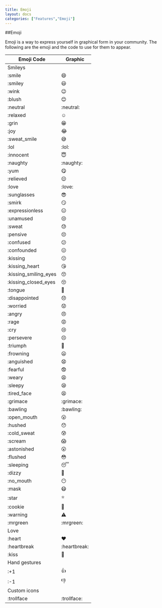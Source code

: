 ```yaml
---
title: Emoji
layout: docs
categories: ["Features","Emoji"]
---
```


##Emoji

Emoji is a way to express yourself in graphical form in your community. The following are the emoji and the code to use for them to appear.

| Emoji Code	         | Graphic			      |
|------------------------|------------------------|
| Smileys                |                        |
| :smile                 | :smile:                |
| :smiley                | :smiley:               |
| :wink                  | :wink:                 |
| :blush                 | :blush:                |
| :neutral               | :neutral:              |
| :relaxed               | :relaxed:              |
| :grin                  | :grin:                 |
| :joy                   | :joy:                  |
| :sweat_smile           | :sweat_smile:          |
| :lol                   | :lol:                  |
| :innocent              | :innocent:             |
| :naughty               | :naughty:              |
| :yum                   | :yum:                  |
| :relieved              | :relieved:             |
| :love                  | :love:                 |
| :sunglasses            | :sunglasses:           |
| :smirk                 | :smirk:                |
| :expressionless        | :expressionless:       |
| :unamused              | :unamused:             |
| :sweat                 | :sweat:                |
| :pensive               | :pensive:              |
| :confused              | :confused:             |
| :confounded            | :confounded:           |
| :kissing               | :kissing:              |
| :kissing_heart         | :kissing_heart:        |
| :kissing_smiling_eyes  | :kissing_smiling_eyes: |
| :kissing_closed_eyes   | :kissing_closed_eyes:  |
| :tongue                | :tongue:               |
| :disappointed          | :disappointed:         |
| :worried               | :worried:              |
| :angry                 | :angry:                |
| :rage                  | :rage:                 |
| :cry                   | :cry:                  |
| :persevere             | :persevere:            |
| :triumph               | :triumph:              |
| :frowning              | :frowning:             |
| :anguished             | :anguished:            |
| :fearful               | :fearful:              |
| :weary                 | :weary:                |
| :sleepy                | :sleepy:               |
| :tired_face            | :tired_face:           |
| :grimace               | :grimace:              |
| :bawling               | :bawling:              |
| :open_mouth            | :open_mouth:           |
| :hushed                | :hushed:               |
| :cold_sweat            | :cold_sweat:           |
| :scream                | :scream:               |
| :astonished            | :astonished:           |
| :flushed               | :flushed:              |
| :sleeping              | :sleeping:             |
| :dizzy                 | :dizzy:                |
| :no_mouth              | :no_mouth:             |
| :mask                  | :mask:                 |
| :star                  | :star:                 |
| :cookie                | :cookie:               |
| :warning               | :warning:              |
| :mrgreen               | :mrgreen:              |
| Love                   |                        |
| :heart                 | :heart:                |
| :heartbreak            | :heartbreak:           |
| :kiss                  | :kiss:                 |
| Hand gestures          |                        |
| :+1                    | :+1:                   |
| :-1                    | :-1:                   |
| Custom icons           |                        |
| :trollface             | :trollface:            |

